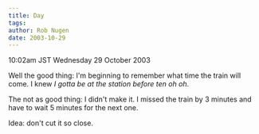 ```yaml
---
title: Day
tags: 
author: Rob Nugen
date: 2003-10-29
---
```


<p class=date>10:02am JST Wednesday 29 October 2003</p>

<p>Well the good thing: I'm beginning to remember what time the train
will come.  I knew <em>I gotta be at the station before ten oh
oh</em>.</p>

<p>The not as good thing: I didn't make it.  I missed the train by 3
minutes and have to wait 5 minutes for the next one.</p>

<p>Idea: don't cut it so close.</p>
